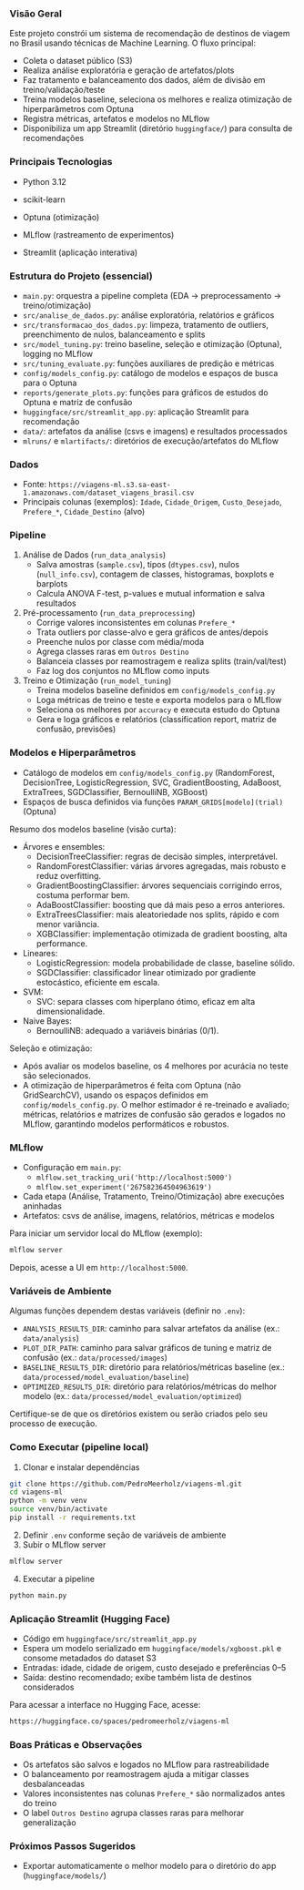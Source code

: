 ### Visão Geral

Este projeto constrói um sistema de recomendação de destinos de viagem no Brasil usando técnicas de Machine Learning. O fluxo principal:
- Coleta o dataset público (S3)
- Realiza análise exploratória e geração de artefatos/plots
- Faz tratamento e balanceamento dos dados, além de divisão em treino/validação/teste
- Treina modelos baseline, seleciona os melhores e realiza otimização de hiperparâmetros com Optuna
- Registra métricas, artefatos e modelos no MLflow
- Disponibiliza um app Streamlit (diretório `huggingface/`) para consulta de recomendações

### Principais Tecnologias
- Python 3.12

- scikit-learn

- Optuna (otimização)

- MLflow (rastreamento de experimentos)

- Streamlit (aplicação interativa)

### Estrutura do Projeto (essencial)
- `main.py`: orquestra a pipeline completa (EDA → preprocessamento → treino/otimização)
- `src/analise_de_dados.py`: análise exploratória, relatórios e gráficos
- `src/transformacao_dos_dados.py`: limpeza, tratamento de outliers, preenchimento de nulos, balanceamento e splits
- `src/model_tuning.py`: treino baseline, seleção e otimização (Optuna), logging no MLflow
- `src/tuning_evaluate.py`: funções auxiliares de predição e métricas
- `config/models_config.py`: catálogo de modelos e espaços de busca para o Optuna
- `reports/generate_plots.py`: funções para gráficos de estudos do Optuna e matriz de confusão
- `huggingface/src/streamlit_app.py`: aplicação Streamlit para recomendação
- `data/`: artefatos da análise (csvs e imagens) e resultados processados
- `mlruns/` e `mlartifacts/`: diretórios de execução/artefatos do MLflow

### Dados
- Fonte: `https://viagens-ml.s3.sa-east-1.amazonaws.com/dataset_viagens_brasil.csv`
- Principais colunas (exemplos): `Idade`, `Cidade_Origem`, `Custo_Desejado`, `Prefere_*`, `Cidade_Destino` (alvo)

### Pipeline
1) Análise de Dados (`run_data_analysis`)
   - Salva amostras (`sample.csv`), tipos (`dtypes.csv`), nulos (`null_info.csv`), contagem de classes, histogramas, boxplots e barplots
   - Calcula ANOVA F-test, p-values e mutual information e salva resultados
2) Pré-processamento (`run_data_preprocessing`)
   - Corrige valores inconsistentes em colunas `Prefere_*`
   - Trata outliers por classe-alvo e gera gráficos de antes/depois
   - Preenche nulos por classe com média/moda
   - Agrega classes raras em `Outros Destino`
   - Balanceia classes por reamostragem e realiza splits (train/val/test)
   - Faz log dos conjuntos no MLflow como inputs
3) Treino e Otimização (`run_model_tuning`)
   - Treina modelos baseline definidos em `config/models_config.py`
   - Loga métricas de treino e teste e exporta modelos para o MLflow
   - Seleciona os melhores por `accuracy` e executa estudo do Optuna
   - Gera e loga gráficos e relatórios (classification report, matriz de confusão, previsões)

### Modelos e Hiperparâmetros
- Catálogo de modelos em `config/models_config.py` (RandomForest, DecisionTree, LogisticRegression, SVC, GradientBoosting, AdaBoost, ExtraTrees, SGDClassifier, BernoulliNB, XGBoost)
- Espaços de busca definidos via funções `PARAM_GRIDS[modelo](trial)` (Optuna)

Resumo dos modelos baseline (visão curta):
- Árvores e ensembles:
  - DecisionTreeClassifier: regras de decisão simples, interpretável.
  - RandomForestClassifier: várias árvores agregadas, mais robusto e reduz overfitting.
  - GradientBoostingClassifier: árvores sequenciais corrigindo erros, costuma performar bem.
  - AdaBoostClassifier: boosting que dá mais peso a erros anteriores.
  - ExtraTreesClassifier: mais aleatoriedade nos splits, rápido e com menor variância.
  - XGBClassifier: implementação otimizada de gradient boosting, alta performance.
- Lineares:
  - LogisticRegression: modela probabilidade de classe, baseline sólido.
  - SGDClassifier: classificador linear otimizado por gradiente estocástico, eficiente em escala.
- SVM:
  - SVC: separa classes com hiperplano ótimo, eficaz em alta dimensionalidade.
- Naive Bayes:
  - BernoulliNB: adequado a variáveis binárias (0/1).

Seleção e otimização:
- Após avaliar os modelos baseline, os 4 melhores por acurácia no teste são selecionados.
- A otimização de hiperparâmetros é feita com Optuna (não GridSearchCV), usando os espaços definidos em `config/models_config.py`. O melhor estimador é re-treinado e avaliado; métricas, relatórios e matrizes de confusão são gerados e logados no MLflow, garantindo modelos performáticos e robustos.

### MLflow
- Configuração em `main.py`:
  - `mlflow.set_tracking_uri('http://localhost:5000')`
  - `mlflow.set_experiment('267582364504963619')`
- Cada etapa (Análise, Tratamento, Treino/Otimização) abre execuções aninhadas
- Artefatos: csvs de análise, imagens, relatórios, métricas e modelos

Para iniciar um servidor local do MLflow (exemplo):
```bash
mlflow server
```
Depois, acesse a UI em `http://localhost:5000`.

### Variáveis de Ambiente
Algumas funções dependem destas variáveis (definir no `.env`):
- `ANALYSIS_RESULTS_DIR`: caminho para salvar artefatos da análise (ex.: `data/analysis`)
- `PLOT_DIR_PATH`: caminho para salvar gráficos de tuning e matriz de confusão (ex.: `data/processed/images`)
- `BASELINE_RESULTS_DIR`: diretório para relatórios/métricas baseline (ex.: `data/processed/model_evaluation/baseline`)
- `OPTIMIZED_RESULTS_DIR`: diretório para relatórios/métricas do melhor modelo (ex.: `data/processed/model_evaluation/optimized`)

Certifique-se de que os diretórios existem ou serão criados pelo seu processo de execução.

### Como Executar (pipeline local)
1) Clonar e instalar dependências
```bash
git clone https://github.com/PedroMeerholz/viagens-ml.git
cd viagens-ml
python -m venv venv
source venv/bin/activate
pip install -r requirements.txt
```
2) Definir `.env` conforme seção de variáveis de ambiente
3) Subir o MLflow server
```bash
mlflow server
```
4) Executar a pipeline
```bash
python main.py
```

### Aplicação Streamlit (Hugging Face)
- Código em `huggingface/src/streamlit_app.py`
- Espera um modelo serializado em `huggingface/models/xgboost.pkl` e consome metadados do dataset S3
- Entradas: idade, cidade de origem, custo desejado e preferências 0–5
- Saída: destino recomendado; exibe também lista de destinos considerados

Para acessar a interface no Hugging Face, acesse:
```bash
https://huggingface.co/spaces/pedromeerholz/viagens-ml
```

### Boas Práticas e Observações
- Os artefatos são salvos e logados no MLflow para rastreabilidade
- O balanceamento por reamostragem ajuda a mitigar classes desbalanceadas
- Valores inconsistentes nas colunas `Prefere_*` são normalizados antes do treino
- O label `Outros Destino` agrupa classes raras para melhorar generalização

### Próximos Passos Sugeridos
- Exportar automaticamente o melhor modelo para o diretório do app (`huggingface/models/`)
